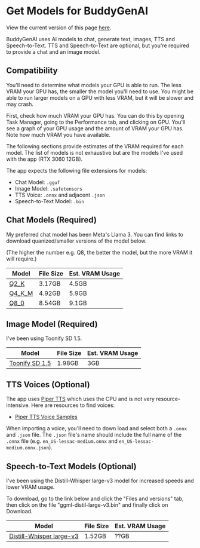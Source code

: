 # Get Models for BuddyGenAI

View the current version of this page [here](https://github.com/parsehex/BuddyGenAI/blob/main/docs/getting-models.md).

BuddyGenAI uses AI models to chat, generate text, images, TTS and Speech-to-Text. TTS and Speech-to-Text are optional, but you're required to provide a chat and an image model.

## Compatibility

You'll need to determine what models your GPU is able to run. The less VRAM your GPU has, the smaller the model you'll need to use. You might be able to run larger models on a GPU with less VRAM, but it will be slower and may crash.

First, check how much VRAM your GPU has. You can do this by opening Task Manager, going to the Performance tab, and clicking on GPU. You'll see a graph of your GPU usage and the amount of VRAM your GPU has. Note how much VRAM you have available.

The following sections provide estimates of the VRAM required for each model. The list of models is not exhaustive but are the models I've used with the app (RTX 3060 12GB).

The app expects the following file extensions for models:

- Chat Model: `.gguf`
- Image Model: `.safetensors`
- TTS Voice: `.onnx` and adjacent `.json`
- Speech-to-Text Model: `.bin`

## Chat Models (Required)

My preferred chat model has been Meta's Llama 3. You can find links to download quanized/smaller versions of the model below.

(The higher the number e.g. Q8, the better the model, but the more VRAM it will require.)

| Model | File Size | Est. VRAM Usage |
| --- | --- | --- |
| [Q2_K](https://huggingface.co/bartowski/Meta-Llama-3-8B-Instruct-GGUF/blob/main/Meta-Llama-3-8B-Instruct-Q2_K.gguf) | 3.17GB | 4.5GB |
| [Q4_K_M](https://huggingface.co/bartowski/Meta-Llama-3-8B-Instruct-GGUF/blob/main/Meta-Llama-3-8B-Instruct-Q4_K_M.gguf) | 4.92GB | 5.9GB |
| [Q8_0](https://huggingface.co/bartowski/Meta-Llama-3-8B-Instruct-GGUF/blob/main/Meta-Llama-3-8B-Instruct-Q8_0.gguf) | 8.54GB | 9.1GB |

## Image Model (Required)

I've been using Toonify SD 1.5.

| Model | File Size | Est. VRAM Usage |
| --- | --- | --- |
| [Toonify SD 1.5](https://civitai.com/api/download/models/244831) | 1.98GB | 3GB |

## TTS Voices (Optional)

The app uses [Piper TTS](https://github.com/rhasspy/piper) which uses the CPU and is not very resource-intensive. Here are resources to find voices:

- [Piper TTS Voice Samples](https://rhasspy.github.io/piper-samples/)

When importing a voice, you'll need to down load and select both a `.onnx` and `.json` file. The `.json` file's name should include the full name of the `.onnx` file (e.g. `en_US-lessac-medium.onnx` and `en_US-lessac-medium.onnx.json`).

## Speech-to-Text Models (Optional)

I've been using the Distill-Whisper large-v3 model for increased speeds and lower VRAM usage.

To download, go to the link below and click the "Files and versions" tab, then click on the file "ggml-distil-large-v3.bin" and finally click on Download.

| Model | File Size | Est. VRAM Usage |
| --- | --- | --- |
| [Distill-Whisper large-v3](https://huggingface.co/distil-whisper/distil-large-v3-ggml) | 1.52GB | ??GB |
